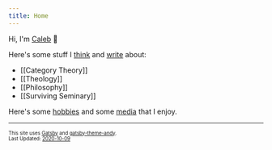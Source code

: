 ```yaml
---
title: Home
---
```


Hi, I'm [Caleb](/about-me) 👋

Here's some stuff I [think](/thinking) and [write](/writing) about:

* [[Category Theory]]
* [[Theology]]
* [[Philosophy]]
* [[Surviving Seminary]]

Here's some [hobbies](/hobbies) and some [media](/media) that I enjoy.

---
<sub><sup>This site uses <a href="https://www.gatsbyjs.com/" target="_blank">Gatsby</a> and <a href="https://github.com/aravindballa/gatsby-theme-andy" target="_blank">gatsby-theme-andy</a>. </sup></sub><br/>
<sub><sup>Last Updated: <a href="https://github.com/CFiggers/calebsnotes" target="_blank">2020-10-09</a></sup></sub>